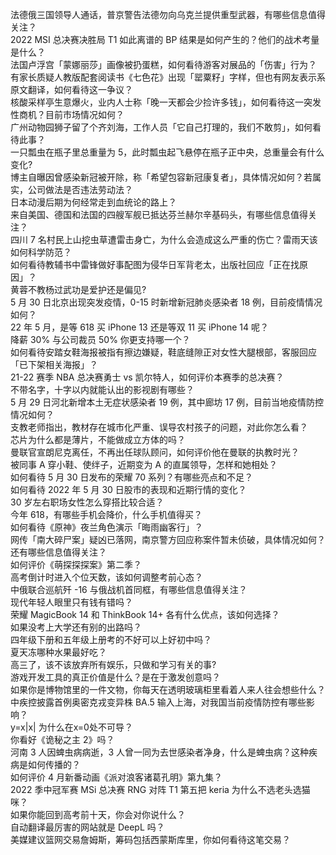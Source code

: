 法德俄三国领导人通话，普京警告法德勿向乌克兰提供重型武器，有哪些信息值得关注？  
2022 MSI 总决赛决胜局 T1 如此离谱的 BP 结果是如何产生的？他们的战术考量是什么？  
法国卢浮宫「蒙娜丽莎」画像被扔蛋糕，如何看待游客对展品的「伤害」行为？  
有家长质疑人教版配套阅读书《七色花》出现「罂粟籽」字样，但也有网友表示系原文翻译，如何看待这一争议？  
核酸采样亭生意爆火，业内人士称「晚一天都会少捡许多钱」，如何看待这一突发性商机？目前市场情况如何？  
广州动物园狮子留了个齐刘海，工作人员「它自己打理的，我们不敢剪」，如何看待此事？  
一只瓢虫在瓶子里总重量为 5，此时瓢虫起飞悬停在瓶子正中央，总重量会有什么变化?  
博主自曝因曾感染新冠被开除，称「希望包容新冠康复者」，具体情况如何？若属实，公司做法是否违法劳动法？  
日本动漫后期为何经常走到血统论的路上？  
来自美国、德国和法国的四艘军舰已抵达芬兰赫尔辛基码头，有哪些信息值得关注？  
四川 7 名村民上山挖虫草遭雷击身亡，为什么会造成这么严重的伤亡？雷雨天该如何科学防范？  
如何看待教辅书中雷锋做好事配图为侵华日军背老太，出版社回应「正在找原因」？  
黄蓉不教杨过武功是爱护还是偏见?  
5 月 30 日北京出现突发疫情，0-15 时新增新冠肺炎感染者 18 例，目前疫情情况如何？  
22 年 5 月，是等 618 买 iPhone 13 还是等双 11 买 iPhone 14 呢？  
降薪 30% 与公司裁员 50% 你更支持哪一个？  
如何看待安踏女鞋海报被指有擦边嫌疑，鞋底缝隙正对女性大腿根部，客服回应「已下架相关海报」？  
21-22 赛季 NBA 总决赛勇士 vs 凯尔特人，如何评价本赛季的总决赛？  
不带名字，十字以内就能认出的影视剧有哪些？  
5 月 29 日河北新增本土无症状感染者 19 例，其中廊坊 17 例，目前当地疫情防控情况如何？  
支教老师指出，教材存在城市化严重、误导农村孩子的问题，对此你怎么看？  
芯片为什么都是薄片，不能做成立方体的吗？  
曼联官宣朗尼克离任，不再出任球队顾问，如何评价他在曼联的执教时光？  
被同事 A 穿小鞋、使绊子，近期变为 A 的直属领导，怎样和她相处？  
如何看待 5 月 30 日发布的荣耀 70 系列？有哪些亮点和不足？  
如何看待 2022 年 5 月 30 日股市的表现和近期行情的变化？  
30 岁左右职场女性怎么穿搭比较合适？  
今年 618，有哪些手机会降价，什么手机值得买？  
如何看待《原神》夜兰角色演示「晦雨幽客行」？  
网传「南大碎尸案」疑凶已落网，南京警方回应称案件暂未侦破，具体情况如何？还有哪些信息值得关注？  
如何评价《萌探探探案》第二季？  
高考倒计时进入个位天数，该如何调整考前心态？  
中俄联合巡航歼 -16 与俄战机首同框，有哪些信息值得关注？  
现代年轻人眼里只有钱有错吗？  
荣耀 MagicBook 14 和 ThinkBook 14+ 各有什么优点，该如何选择？  
如果没考上大学还有别的出路吗？  
四年级下册和五年级上册考的不好可以上好初中吗？  
夏天冻哪种水果最好吃？  
高三了，该不该放弃所有娱乐，只做和学习有关的事?  
游戏开发工具的真正价值是什么？是在于激发创意吗？  
如果你是博物馆里的一件文物，你每天在透明玻璃柜里看着人来人往会想些什么？  
中疾控披露首例奥密克戎变异株 BA.5 输入上海，对我国当前疫情防控有哪些影响？  
y=x|x| 为什么在x=0处不可导？  
你看好《诡秘之主 2》吗？  
河南 3 人因蜱虫病病逝，3 人曾一同为去世感染者净身，什么是蜱虫病？这种疾病是如何传播的？  
如何评价 4 月新番动画《派对浪客诸葛孔明》第九集？  
2022 季中冠军赛 MSi 总决赛 RNG 对阵 T1 第五把 keria 为什么不选老头选猫咪？  
如果你能回到高考前十天，你会对你说什么？  
自动翻译最厉害的网站就是 DeepL 吗？  
美媒建议篮网交易詹姆斯，筹码包括西蒙斯库里，你如何看待这笔交易？  
